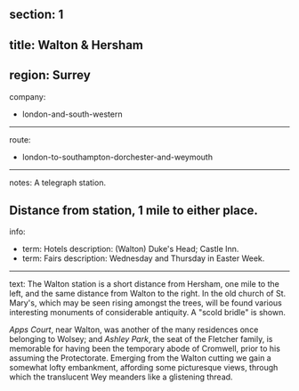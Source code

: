 section: 1
----
title: Walton & Hersham
----
region: Surrey
----
company:
- london-and-south-western
----
route:
- london-to-southampton-dorchester-and-weymouth
----
notes: A telegraph station.

Distance from station, 1 mile to either place.
----
info:
- term: Hotels
  description: (Walton) Duke's Head; Castle Inn.
- term: Fairs
  description: Wednesday and Thursday in Easter Week.
----
text: The Walton station is a short distance from Hersham, one mile to the left, and the same distance from Walton to the right. In the old church of St. Mary's, which may be seen rising amongst the trees, will be found various interesting monuments of considerable antiquity. A "scold bridle" is shown.

*Apps Court*, near Walton, was another of the many residences once belonging to Wolsey; and *Ashley Park*, the seat of the Fletcher family, is memorable for having been the temporary abode of Cromwell, prior to his assuming the Protectorate. Emerging from the Walton cutting we gain a somewhat lofty embankment, affording some picturesque views, through which the translucent Wey meanders like a glistening thread.
